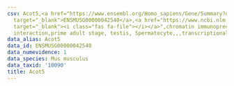 ```yaml
---
csv: Acot5,<a href="https://www.ensembl.org/Homo_sapiens/Gene/Summary?db=core;g=ENSMUSG00000042540"
  target="_blank">ENSMUSG00000042540</a>,<a href="https://www.ncbi.nlm.nih.gov/pubmed/25450459"
  target="_blank"><i class="fas fa-file"></i></a>",chromatin immunoprecipitation assay,direct
  interaction,prime adult stage, testis, Spermatocyte,,,transcriptional regulation,
data_alias: Acot5
data_id: ENSMUSG00000042540
data_numevidence: 1
data_species: Mus musculus
data_taxid: '10090'
title: Acot5
---
```

